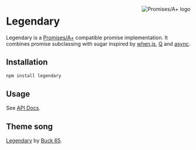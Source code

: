 <a href="http://promises-aplus.github.com/promises-spec"><img src="https://promises-aplus.github.com/promises-spec/assets/logo-small.png" alt="Promises/A+ logo" align="right"></a>

# Legendary

Legendary is a [Promises/A+](http://promises-aplus.github.com/promises-spec) compatible promise implementation. It combines promise subclassing with sugar inspired by [when.js](https://github.com/cujojs/when), [Q](https://github.com/kriskowal/q) and [async](https://github.com/caolan/async).

## Installation

```js
npm install legendary
```

## Usage

See [API Docs](http://novemberborn.github.io/legendary/lib/main.js.html).

## Theme song

[Legendary](https://soundcloud.com/buck65/legendary) by [Buck 65](http://buck65.com).
